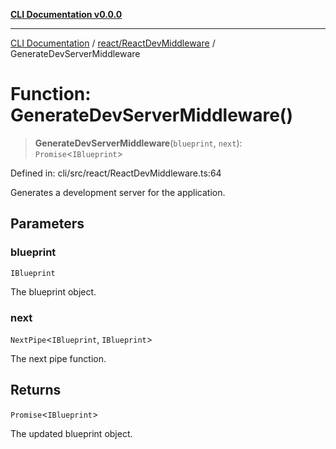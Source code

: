 [**CLI Documentation v0.0.0**](../../../README.md)

***

[CLI Documentation](../../../modules.md) / [react/ReactDevMiddleware](../README.md) / GenerateDevServerMiddleware

# Function: GenerateDevServerMiddleware()

> **GenerateDevServerMiddleware**(`blueprint`, `next`): `Promise`\<`IBlueprint`\>

Defined in: cli/src/react/ReactDevMiddleware.ts:64

Generates a development server for the application.

## Parameters

### blueprint

`IBlueprint`

The blueprint object.

### next

`NextPipe`\<`IBlueprint`, `IBlueprint`\>

The next pipe function.

## Returns

`Promise`\<`IBlueprint`\>

The updated blueprint object.
